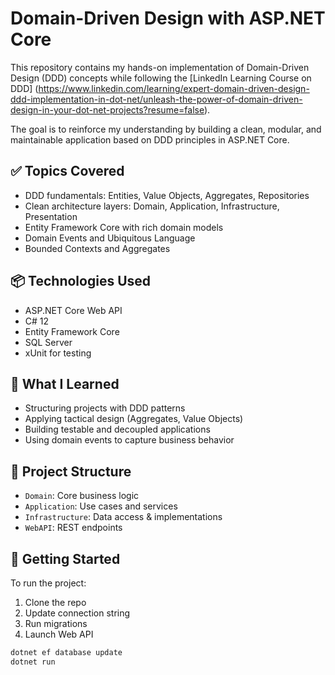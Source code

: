 # Domain-Driven Design with ASP.NET Core

This repository contains my hands-on implementation of Domain-Driven Design (DDD) concepts while following the [LinkedIn Learning Course on DDD] (https://www.linkedin.com/learning/expert-domain-driven-design-ddd-implementation-in-dot-net/unleash-the-power-of-domain-driven-design-in-your-dot-net-projects?resume=false). 

The goal is to reinforce my understanding by building a clean, modular, and maintainable application based on DDD principles in ASP.NET Core.

## ✅ Topics Covered

- DDD fundamentals: Entities, Value Objects, Aggregates, Repositories
- Clean architecture layers: Domain, Application, Infrastructure, Presentation
- Entity Framework Core with rich domain models
- Domain Events and Ubiquitous Language
- Bounded Contexts and Aggregates

## 📦 Technologies Used

- ASP.NET Core Web API
- C# 12
- Entity Framework Core
- SQL Server
- xUnit for testing

## 🧠 What I Learned

- Structuring projects with DDD patterns
- Applying tactical design (Aggregates, Value Objects)
- Building testable and decoupled applications
- Using domain events to capture business behavior

## 📂 Project Structure

- `Domain`: Core business logic
- `Application`: Use cases and services
- `Infrastructure`: Data access & implementations
- `WebAPI`: REST endpoints

## 🚀 Getting Started

To run the project:
1. Clone the repo
2. Update connection string
3. Run migrations
4. Launch Web API

```bash
dotnet ef database update
dotnet run
